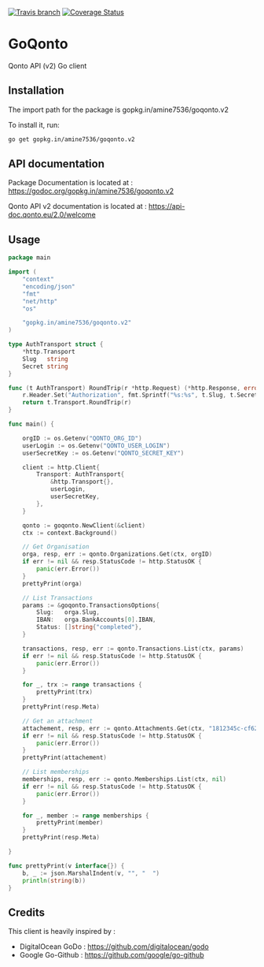 [![Travis branch](https://img.shields.io/travis/amine7536/goqonto/v2.svg?style=flat-square)](https://travis-ci.org/amine7536/goqonto)
[![Coverage Status](https://coveralls.io/repos/github/amine7536/goqonto/badge.svg)](https://coveralls.io/github/amine7536/goqonto)

# GoQonto
Qonto API (v2) Go client

## Installation

The import path for the package is gopkg.in/amine7536/goqonto.v2

To install it, run:

```bash
go get gopkg.in/amine7536/goqonto.v2
```

## API documentation

Package Documentation is located at : https://godoc.org/gopkg.in/amine7536/goqonto.v2

Qonto API v2 documentation is located at : https://api-doc.qonto.eu/2.0/welcome

## Usage

```go
package main

import (
	"context"
	"encoding/json"
	"fmt"
	"net/http"
	"os"

	"gopkg.in/amine7536/goqonto.v2"
)

type AuthTransport struct {
	*http.Transport
	Slug   string
	Secret string
}

func (t AuthTransport) RoundTrip(r *http.Request) (*http.Response, error) {
	r.Header.Set("Authorization", fmt.Sprintf("%s:%s", t.Slug, t.Secret))
	return t.Transport.RoundTrip(r)
}

func main() {

	orgID := os.Getenv("QONTO_ORG_ID")
	userLogin := os.Getenv("QONTO_USER_LOGIN")
	userSecretKey := os.Getenv("QONTO_SECRET_KEY")

	client := http.Client{
		Transport: AuthTransport{
			&http.Transport{},
			userLogin,
			userSecretKey,
		},
	}

	qonto := goqonto.NewClient(&client)
	ctx := context.Background()

	// Get Organisation
	orga, resp, err := qonto.Organizations.Get(ctx, orgID)
	if err != nil && resp.StatusCode != http.StatusOK {
		panic(err.Error())
	}
	prettyPrint(orga)

	// List Transactions
	params := &goqonto.TransactionsOptions{
		Slug:   orga.Slug,
		IBAN:   orga.BankAccounts[0].IBAN,
		Status: []string{"completed"},
	}

	transactions, resp, err := qonto.Transactions.List(ctx, params)
	if err != nil && resp.StatusCode != http.StatusOK {
		panic(err.Error())
	}

	for _, trx := range transactions {
		prettyPrint(trx)
	}
	prettyPrint(resp.Meta)

	// Get an attachment
	attachement, resp, err := qonto.Attachments.Get(ctx, "1812345c-cf62-49a0-bbb0-f654321678")
	if err != nil && resp.StatusCode != http.StatusOK {
		panic(err.Error())
	}
	prettyPrint(attachement)

	// List memberships
	memberships, resp, err := qonto.Memberships.List(ctx, nil)
	if err != nil && resp.StatusCode != http.StatusOK {
		panic(err.Error())
	}

	for _, member := range memberships {
		prettyPrint(member)
	}
	prettyPrint(resp.Meta)

}

func prettyPrint(v interface{}) {
	b, _ := json.MarshalIndent(v, "", "  ")
	println(string(b))
}
```

## Credits

This client is heavily inspired by :
- DigitalOcean GoDo : https://github.com/digitalocean/godo
- Google Go-Github : https://github.com/google/go-github
